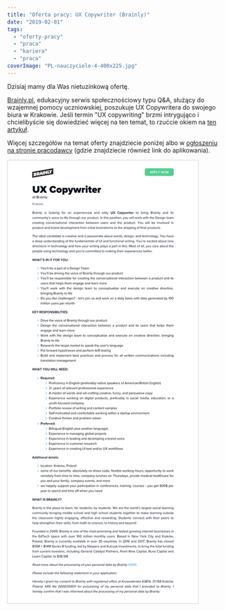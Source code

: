 ```yaml
---
title: "Oferta pracy: UX Copywriter (Brainly)"
date: "2019-02-01"
tags:
  - "oferty-pracy"
  - "praca"
  - "kariera"
  - "praca"
coverImage: "PL-nauczyciele-4-400x225.jpg"
---
```


Dzisiaj mamy dla Was nietuzinkową ofertę.

[Brainly.pl](https://brainly.pl/), edukacyjny serwis społecznościowy typu Q&A,
służący do wzajemnej pomocy uczniowskiej, poszukuje UX Copywritera do swojego
biura w Krakowie. Jeśli termin "UX copywriting" brzmi intrygująco i
chcielibyście się dowiedzieć więcej na ten temat, to rzućcie okiem na
[ten artykuł](https://mariepierrochon.com/what-is-ux-copywriting/).

Więcej szczegółów na temat oferty znajdziecie poniżej albo
w [ogłoszeniu na stronie pracodawcy](https://boards.greenhouse.io/brainly/jobs/1532736)
(gdzie znajdziecie również link do aplikowania).

[![](images/brainly_ux_copywriter.png)](http://techwriter.pl/wp-content/uploads/2019/02/brainly_ux_copywriter.png)
